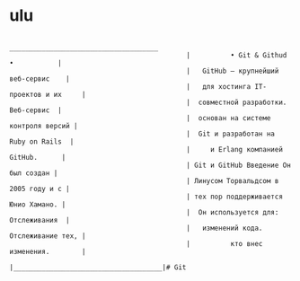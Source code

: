 # ulu

                                                 _____________________________________
                                                |          • Git & Githud •           |
                                                |   GitHub — крупнейший веб-сервис    |
                                                |   для хостинга IT-проектов и их     |
                                                |  совместной разработки. Веб-сервис  |
                                                |  основан на системе контроля версий |
                                                |  Git и разработан на Ruby on Rails  |
                                                |     и Erlang компанией GitHub.      |
                                                | Git и GitHub Введение Он был создан |
                                                | Линусом Торвальдсом в 2005 году и с |
                                                | тех пор поддерживается Юнио Хамано. |
                                                |  Он используется для: Отслеживания  |
                                                |   изменений кода. Отслеживание тех, |
                                                |          кто внес изменения.        |
                                                |_____________________________________|# Git
